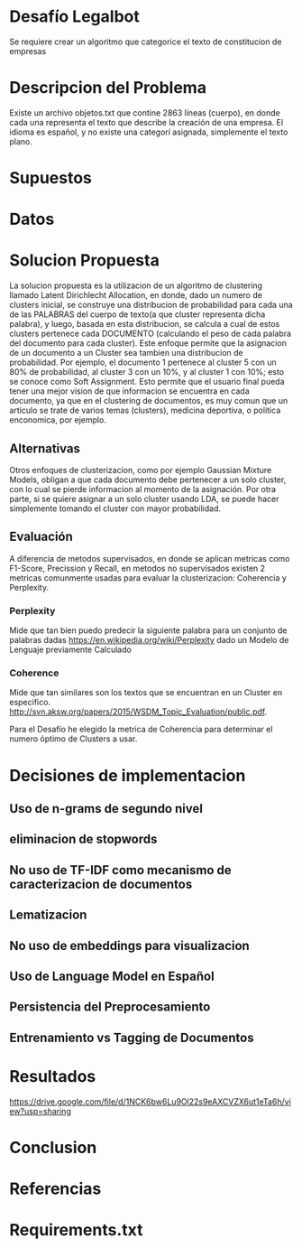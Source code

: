 # Desafío Legalbot
Se requiere crear un algoritmo que categorice el texto de constitucion de empresas

# Descripcion del Problema
 Existe un archivo objetos.txt que contine 2863 líneas (cuerpo), en donde cada una representa el texto que describe la creación de una empresa. El idioma es español, y no existe una categorí asignada, simplemente el texto plano.

# Supuestos



# Datos

# Solucion Propuesta
La solucion propuesta es la utilizacion de un algoritmo de clustering llamado Latent Dirichlecht Allocation, en donde, dado un numero de clusters inicial, se construye una distribucion de probabilidad para cada una de las PALABRAS del cuerpo de texto(a que cluster representa dicha palabra), y luego, basada en esta distribucion, se calcula a cual de estos clusters pertenece cada DOCUMENTO (calculando el peso de cada palabra del documento para cada cluster).  Este enfoque permite que la asignacion de un documento a un Cluster sea tambien una distribucion de probabilidad.  Por ejemplo, el documento 1 pertenece al cluster 5 con un 80% de probabilidad, al cluster 3 con un 10%, y al cluster 1 con 10%; esto se conoce como Soft Assignment.   Esto permite que el usuario final pueda tener una mejor vision de que informacion se encuentra en cada documento, ya que en el clustering de documentos, es muy comun que un articulo se trate de varios temas (clusters),  medicina deportiva, o politica enconomica, por ejemplo.

## Alternativas
Otros enfoques de clusterizacion, como por ejemplo Gaussian Mixture Models, obligan a que cada documento debe pertenecer a un solo cluster, con lo cual se pierde informacion al momento de la asignación.  Por otra parte, si se quiere asignar a un solo cluster usando LDA, se puede hacer simplemente tomando el cluster con mayor probabilidad.  

## Evaluación
A diferencia de metodos supervisados, en donde se aplican metricas como F1-Score, Precission y Recall, en metodos no supervisados existen 2 metricas comunmente usadas para evaluar la clusterizacion: Coherencia y Perplexity.  
### Perplexity 
Mide que tan bien puedo predecir la siguiente palabra para un conjunto de palabras dadas https://en.wikipedia.org/wiki/Perplexity dado un Modelo de Lenguaje previamente Calculado

### Coherence
Mide que tan similares son los textos que se encuentran en un Cluster en especifico. http://svn.aksw.org/papers/2015/WSDM_Topic_Evaluation/public.pdf.

Para el Desafío he elegido la metrica de Coherencia para determinar el numero óptimo de Clusters a usar.


# Decisiones de implementacion
## Uso de n-grams de segundo nivel
## eliminacion de stopwords
## No uso de TF-IDF como mecanismo de caracterizacion de documentos
## Lematizacion
## No uso de embeddings para visualizacion 
## Uso de Language Model en Español 
## Persistencia del Preprocesamiento

## Entrenamiento vs Tagging de Documentos

# Resultados
https://drive.google.com/file/d/1NCK6bw6Lu9Ol22s9eAXCVZX6ut1eTa6h/view?usp=sharing

# Conclusion

# Referencias


# Requirements.txt
